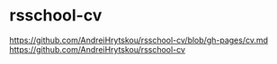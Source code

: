 # rsschool-cv

https://github.com/AndreiHrytskou/rsschool-cv/blob/gh-pages/cv.md
https://github.com/AndreiHrytskou/rsschool-cv
